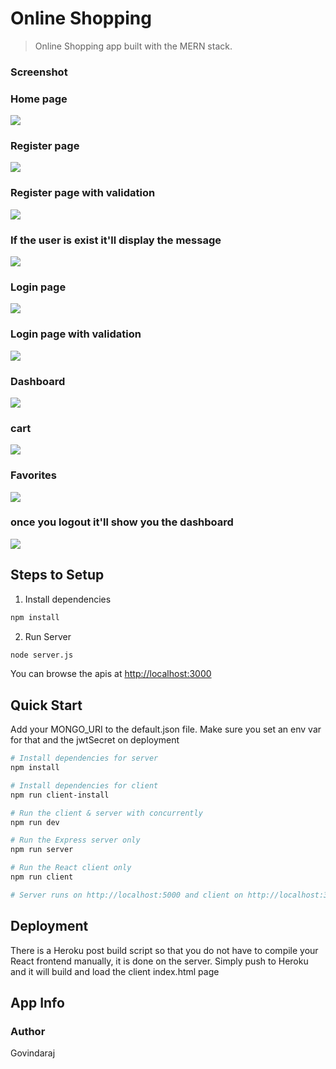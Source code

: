 # Online Shopping

> Online Shopping app built with the MERN stack.



### Screenshot

### Home page
![]( ./Output/1.png)


### Register page
![]( ./Output/2.png)

### Register page with validation
![]( ./Output/3.png)

### If the user is exist it'll display the message
![]( ./Output/4.png)

### Login page
![]( ./Output/5.png)

### Login page with validation
![]( ./Output/6.png)

### Dashboard
![]( ./Output/7.png)

### cart
![]( ./Output/8.png)

### Favorites
![]( ./Output/9.png)

### once you logout it'll show you the dashboard
![]( ./Output/10.png)

## Steps to Setup
1. Install dependencies

```bash
npm install
```

2. Run Server

```bash
node server.js
```
You can browse the apis at <http://localhost:3000>




## Quick Start

Add your MONGO_URI to the default.json file. Make sure you set an env var for that and the jwtSecret on deployment

```bash
# Install dependencies for server
npm install

# Install dependencies for client
npm run client-install

# Run the client & server with concurrently
npm run dev

# Run the Express server only
npm run server

# Run the React client only
npm run client

# Server runs on http://localhost:5000 and client on http://localhost:3000
```

## Deployment

There is a Heroku post build script so that you do not have to compile your React frontend manually, it is done on the server. Simply push to Heroku and it will build and load the client index.html page

## App Info

### Author

Govindaraj
 
